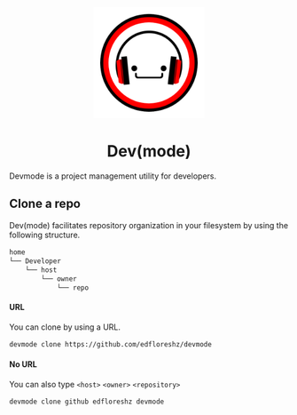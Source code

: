 <div align="center">
    <img width=200 src="assets/logo.png"/>
    <h1>Dev(mode)</h1>
</div>

Devmode is a project management utility for developers.

## Clone a repo
Dev(mode) facilitates repository organization in your filesystem by using the following structure.
```
home
└── Developer
    └── host
        └── owner
            └── repo
```
#### URL
You can clone by using a URL.
```bash
devmode clone https://github.com/edfloreshz/devmode
```
#### No URL
You can also type `<host>` `<owner>` `<repository>`
```bash
devmode clone github edfloreshz devmode
```
